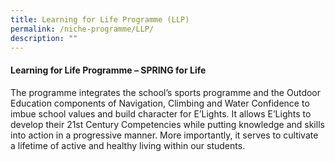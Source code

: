```yaml
---
title: Learning for Life Programme (LLP)
permalink: /niche-programme/LLP/
description: ""
---
```

#### Learning for Life Programme – SPRING for Life <br>
The programme integrates the school’s sports programme and the Outdoor Education components of Navigation, Climbing and Water Confidence to imbue school values and build character for E’Lights. It allows E’Lights to develop their 21st Century Competencies while putting knowledge and skills into action in a progressive manner. More importantly, it serves to cultivate a lifetime of active and healthy living within our students.
